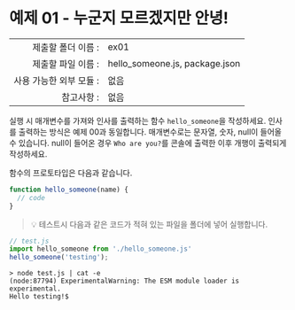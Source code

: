 # 예제 01 - 누군지 모르겠지만 안녕!

|                      |                    |
| --------------------:| ------------------ |
|   제출할 폴더 이름 :     |  ex01              |
|   제출할 파일 이름 :     |  hello_someone.js, package.json  |
|   사용 가능한 외부 모듈 : |  없음               |
|   참고사항 :           |  없음                |

실행 시 매개변수를 가져와 인사를 출력하는 함수 `hello_someone`을 작성하세요. 인사를 출력하는 방식은 예제 00과 동일합니다. 매개변수로는 문자열, 숫자, null이 들어올 수 있습니다. null이 들어온 경우 `Who are you?`를 콘솔에 출력한 이후 개행이 출력되게 작성하세요.

함수의 프로토타입은 다음과 같습니다.
```javascript
function hello_someone(name) {
  // code
}
```

> 💡 테스트시 다음과 같은 코드가 적혀 있는 파일을 폴더에 넣어 실행합니다.
```javascript
// test.js
import hello_someone from './hello_someone.js'
hello_someone('testing');
```
```console
> node test.js | cat -e
(node:87794) ExperimentalWarning: The ESM module loader is experimental.
Hello testing!$
```
